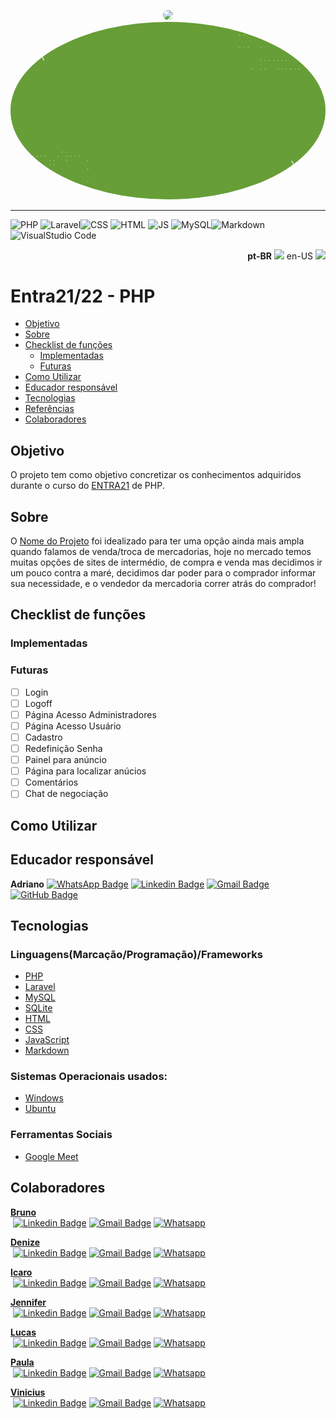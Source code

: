 <p align="center">
<a target="_blank" href="https://www.entra21.com.br/aprovados"><img style="border-radius: 50%;" src="https://cdn.sonicadigital.com.br/entra21/storage/header/257/original-61f8610472d4f.png" /></a>
<a target="_blank" href=""><img style="border-radius: 50%;" src="/assest/img/banner-readme.gif" /></a>
<hr>
</p>

![PHP](https://img.shields.io/badge/PHP-777BB4?style=for-the-badge&logo=php&logoColor=white)  ![Laravel](https://img.shields.io/badge/Laravel-FF2D20?style=for-the-badge&logo=laravel&logoColor=white)![CSS](https://img.shields.io/badge/CSS-239120?&style=for-the-badge&logo=css3&logoColor=white)  ![HTML](https://img.shields.io/badge/HTML5-E34F26?style=for-the-badge&logo=html5&logoColor=white) ![JS](https://img.shields.io/badge/JavaScript-F7DF1E?style=for-the-badge&logo=javascript&logoColor=black)  ![MySQL](https://img.shields.io/badge/MySQL-00000F?style=for-the-badge&logo=mysql&logoColor=white)![Markdown](https://img.shields.io/badge/Markdown-000000?style=for-the-badge&logo=markdown&logoColor=white)![VisualStudio Code](https://img.shields.io/badge/Visual_Studio_Code-0078D4?style=for-the-badge&logo=visual%20studio%20code&logoColor=white)


<p align="right">
  <b>pt-BR</b>
    <img src="https://user-images.githubusercontent.com/46844031/167033219-113ac953-af06-419c-a5a9-bc73336edb0c.png" height="30"/>
  en-US
  <a target="_blank" href="DOC/README.md">
    <img src="https://user-images.githubusercontent.com/46844031/167033892-c3dd1baa-a24e-410b-a65e-eaeaf4292499.png" height="30"/>
  </a>
</p>

# Entra21/22 - PHP

<!--ts-->
   * [Objetivo](#objetivo)
   * [Sobre](#sobre)
   * [Checklist de funções](#checklist-de-funções)
      * [Implementadas](#implementadas)
      * [Futuras](#futuras)
   * [Como Utilizar](#como-utilizar)
   * [Educador responsável](#educador-responsável)
   * [Tecnologias](#tecnologias)
   * [Referências](#referências)
   * [Colaboradores](#colaboradores)
      
<!--te-->

## Objetivo

O projeto tem como objetivo concretizar os conhecimentos adquiridos durante o curso do [ENTRA21](https://www.entra21.com.br/) de PHP.

## Sobre

O [Nome do Projeto]() foi idealizado para ter uma opção ainda mais ampla quando falamos de venda/troca de mercadorias, hoje no mercado temos muitas opções de sites de intermédio, de compra e venda mas decidimos ir um pouco contra a maré, decidimos dar poder para o comprador informar sua necessidade, e o vendedor da mercadoria correr atrás do comprador!

## Checklist de funções

### Implementadas  


### Futuras  

- [ ] Login
- [ ] Logoff
- [ ] Página Acesso Administradores
- [ ] Página Acesso Usuário
- [ ] Cadastro
- [ ] Redefinição Senha
- [ ] Painel para anúncio
- [ ] Página para localizar anúcios
- [ ] Comentários
- [ ] Chat de negociação

## Como Utilizar


## Educador responsável

  **Adriano**
[![WhatsApp Badge](https://img.shields.io/badge/WhatsApp-25D366?style=for-the-badge&logo=whatsapp&logoColor=white)](https://whatsa.me/5567992636781) 
[![Linkedin Badge](https://img.shields.io/badge/LinkedIn-0077B5?style=for-the-badge&logo=linkedin&logoColor=white)](https://www.linkedin.com/in/xadrak/) 
[![Gmail Badge](	https://img.shields.io/badge/Gmail-D14836?style=for-the-badge&logo=gmail&logoColor=white)](mailto:adriano@sol.app.br)
[![GitHub Badge](https://img.shields.io/badge/GitHub-100000?style=for-the-badge&logo=github&logoColor=white)](https://github.com/Machado-tec)   

## Tecnologias

### Linguagens(Marcação/Programação)/Frameworks
- [PHP](https://www.php.net/docs.php)
- [Laravel](https://laravel.com/)
- [MySQL](https://www.mysql.com/)
- [SQLite](https://www.sqlite.org/index.html)
- [HTML](https://devdocs.io/html/)
- [CSS](https://devdocs.io/css/)
- [JavaScript](https://devdocs.io/javascript/)
- [Markdown](https://github.com/adam-p/markdown-here/wiki/Markdown-Cheatsheet)

### Sistemas Operacionais usados:

- [Windows](https://www.microsoft.com/pt-br/windows/)
- [Ubuntu](https://ubuntu.com/download)

### Ferramentas Sociais

- [Google Meet](https://meet.google.com/)

## Colaboradores  

[**Bruno**](https://github.com/brwnosouza)   
<img style="border-radius: 50%;" src="https://avatars.githubusercontent.com/u/104388708?v=4" width="100px;" alt=""/>
[![Linkedin Badge](https://img.shields.io/badge/LinkedIn-0077B5?style=for-the-badge&logo=linkedin&logoColor=white)](https://www.linkedin.com/in/)
[![Gmail Badge](https://img.shields.io/badge/Gmail-D14836?style=for-the-badge&logo=gmail&logoColor=white)](mailto:@gmail.com)
[![Whatsapp](https://img.shields.io/badge/WhatsApp-25D366?style=for-the-badge&logo=whatsapp&logoColor=white)](https://whatsa.me/)    

[**Denize**](https://github.com/DeBaFig)  
<img style="border-radius: 50%;" src="https://avatars.githubusercontent.com/u/46844031?v=4" width="100px;" alt=""/>
[![Linkedin Badge](https://img.shields.io/badge/LinkedIn-0077B5?style=for-the-badge&logo=linkedin&logoColor=white)](https://www.linkedin.com/in/dbfigueiredo/)
[![Gmail Badge](	https://img.shields.io/badge/Gmail-D14836?style=for-the-badge&logo=gmail&logoColor=white)](mailto:denize.f.bassi@gmail.com)
[![Whatsapp](https://img.shields.io/badge/WhatsApp-25D366?style=for-the-badge&logo=whatsapp&logoColor=white)](https://whatsa.me/5547988184372)  

[**Icaro**](https://github.com/Icaromelchior)  
<img style="border-radius: 50%;" src="https://avatars.githubusercontent.com/u/13577500?v=4" width="100px;" alt=""/>
[![Linkedin Badge](https://img.shields.io/badge/LinkedIn-0077B5?style=for-the-badge&logo=linkedin&logoColor=white)](https://www.linkedin.com/in/)
[![Gmail Badge](https://img.shields.io/badge/Gmail-D14836?style=for-the-badge&logo=gmail&logoColor=white)](mailto:@gmail.com)
[![Whatsapp](https://img.shields.io/badge/WhatsApp-25D366?style=for-the-badge&logo=whatsapp&logoColor=white)](https://whatsa.me/5547997723931)  

[**Jennifer**](https://github.com/jennibarbosa)  
<img style="border-radius: 50%;" src="https://avatars.githubusercontent.com/u/98884593?v=4" width="100px;" alt=""/>
[![Linkedin Badge](https://img.shields.io/badge/LinkedIn-0077B5?style=for-the-badge&logo=linkedin&logoColor=white)](https://www.linkedin.com/in/jennifer-barbosa-3157201a0/)
[![Gmail Badge](https://img.shields.io/badge/Gmail-D14836?style=for-the-badge&logo=gmail&logoColor=white)](mailto:jennifer_lye@hotmail.com)
[![Whatsapp](https://img.shields.io/badge/WhatsApp-25D366?style=for-the-badge&logo=whatsapp&logoColor=white)](https://whatsa.me/5547992595122)  

[**Lucas**](https://github.com/PassosLucasB)  
<img style="border-radius: 50%;" src="https://avatars.githubusercontent.com/u/64398756?v=4" width="100px;" alt=""/>
[![Linkedin Badge](https://img.shields.io/badge/LinkedIn-0077B5?style=for-the-badge&logo=linkedin&logoColor=white)](https://www.linkedin.com/in/lucas-bernardelli-dos-passos-a74242174/)
[![Gmail Badge](https://img.shields.io/badge/Gmail-D14836?style=for-the-badge&logo=gmail&logoColor=white)](mailto:@gmail.com)
[![Whatsapp](https://img.shields.io/badge/WhatsApp-25D366?style=for-the-badge&logo=whatsapp&logoColor=white)](https://whatsa.me/)

[**Paula**](https://github.com/PaulaKinder)  
<img style="border-radius: 50%;" src="https://avatars.githubusercontent.com/u/103958106?v=4" width="100px;" alt=""/>
[![Linkedin Badge](https://img.shields.io/badge/LinkedIn-0077B5?style=for-the-badge&logo=linkedin&logoColor=white)](https://www.linkedin.com/in/paula-eduarda-silva)
[![Gmail Badge](https://img.shields.io/badge/Gmail-D14836?style=for-the-badge&logo=gmail&logoColor=white)](mailto:paula.eduarda@unoesc.edu.br)
[![Whatsapp](https://img.shields.io/badge/WhatsApp-25D366?style=for-the-badge&logo=whatsapp&logoColor=white)](https://whatsa.me/5549991323230)  

[**Vinicius**](https://github.com/Vinivinix)  
<img style="border-radius: 50%;" src="https://avatars.githubusercontent.com/u/104091199?v=4" width="100px;" alt=""/>
[![Linkedin Badge](https://img.shields.io/badge/LinkedIn-0077B5?style=for-the-badge&logo=linkedin&logoColor=white)](https://www.linkedin.com/in/)
[![Gmail Badge](https://img.shields.io/badge/Gmail-D14836?style=for-the-badge&logo=gmail&logoColor=white)](mailto:@gmail.com)
[![Whatsapp](https://img.shields.io/badge/WhatsApp-25D366?style=for-the-badge&logo=whatsapp&logoColor=white)](https://whatsa.me/)
